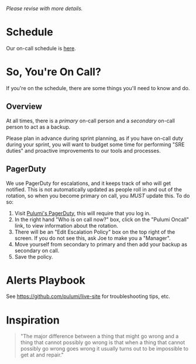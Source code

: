 *Please revise with more details.*

# Schedule

Our on-call schedule is [here](https://docs.google.com/spreadsheets/d/1J-AWVK1F_VEvIq9K_5PJmHum69jb40DKkUMLeqdI7C8/).

# So, You're On Call?

If you're on the schedule, there are some things you'll need to know and do.

## Overview

At all times, there is a *primary* on-call person and a *secondary* on-call person to act as a backup.

Please plan in advance during sprint planning, as if you have on-call duty during your sprint, you will want to budget some time for performing "SRE duties" and proactive improvements to our tools and processes.

## PagerDuty

We use PagerDuty for escalations, and it keeps track of who will get notified. This is not automatically updated as people roll in and out of the rotation, so when you become primary on call, you *MUST* update this. To do so:

1. Visit [Pulumi's PagerDuty](https://pulumi.pagerduty.com/incidents), this will require that you log in.
2. In the right hand "Who is on call now?" box, click on the "Pulumi Oncall" link, to view information about the rotation.
3. There will be an "Edit Escalation Policy" box on the top right of the screen. If you do not see this, ask Joe to make you a "Manager".
4. Move yourself from secondary to primary and then add your backup as secondary on call.
5. Save the policy.

# Alerts Playbook

See https://github.com/pulumi/live-site for troubleshooting tips, etc.

# Inspiration

> "The major difference between a thing that might go wrong and a thing that cannot possibly go wrong is that when a thing that cannot possibly go wrong goes wrong it usually turns out to be impossible to get at and repair."

